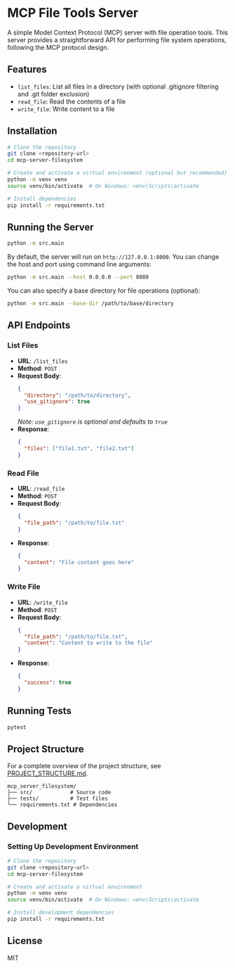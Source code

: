 # MCP File Tools Server

A simple Model Context Protocol (MCP) server with file operation tools. This server provides a straightforward API for performing file system operations, following the MCP protocol design.

## Features

- `list_files`: List all files in a directory (with optional .gitignore filtering and .git folder exclusion)
- `read_file`: Read the contents of a file
- `write_file`: Write content to a file

## Installation

```bash
# Clone the repository
git clone <repository-url>
cd mcp-server-filesystem

# Create and activate a virtual environment (optional but recommended)
python -m venv venv
source venv/bin/activate  # On Windows: venv\Scripts\activate

# Install dependencies
pip install -r requirements.txt
```

## Running the Server

```bash
python -m src.main
```

By default, the server will run on `http://127.0.0.1:8000`. You can change the host and port using command line arguments:

```bash
python -m src.main --host 0.0.0.0 --port 8080
```

You can also specify a base directory for file operations (optional):

```bash
python -m src.main --base-dir /path/to/base/directory
```

## API Endpoints

### List Files
- **URL**: `/list_files`
- **Method**: `POST`
- **Request Body**:
  ```json
  {
    "directory": "/path/to/directory",
    "use_gitignore": true
  }
  ```
  *Note: `use_gitignore` is optional and defaults to `true`*
- **Response**:
  ```json
  {
    "files": ["file1.txt", "file2.txt"]
  }
  ```

### Read File
- **URL**: `/read_file`
- **Method**: `POST`
- **Request Body**:
  ```json
  {
    "file_path": "/path/to/file.txt"
  }
  ```
- **Response**:
  ```json
  {
    "content": "File content goes here"
  }
  ```

### Write File
- **URL**: `/write_file`
- **Method**: `POST`
- **Request Body**:
  ```json
  {
    "file_path": "/path/to/file.txt",
    "content": "Content to write to the file"
  }
  ```
- **Response**:
  ```json
  {
    "success": true
  }
  ```

## Running Tests

```bash
pytest
```

## Project Structure

For a complete overview of the project structure, see [PROJECT_STRUCTURE.md](PROJECT_STRUCTURE.md).

```
mcp_server_filesystem/
├── src/            # Source code
├── tests/          # Test files
└── requirements.txt # Dependencies
```

## Development

### Setting Up Development Environment

```bash
# Clone the repository
git clone <repository-url>
cd mcp-server-filesystem

# Create and activate a virtual environment
python -m venv venv
source venv/bin/activate  # On Windows: venv\Scripts\activate

# Install development dependencies
pip install -r requirements.txt
```

## License

MIT
